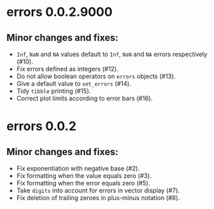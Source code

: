 # errors 0.0.2.9000

## Minor changes and fixes:

* `Inf`, `NaN` and `NA` values default to `Inf`, `NaN` and `NA` errors respectively (#10).
* Fix errors defined as integers (#12).
* Do not allow boolean operators on `errors` objects (#13).
* Give a default value to `set_errors` (#14).
* Tidy `tibble` printing (#15).
* Correct plot limits according to error bars (#16).

# errors 0.0.2

## Minor changes and fixes:

* Fix exponentiation with negative base (#2).
* Fix formatting when the value equals zero (#3).
* Fix formatting when the error equals zero (#5).
* Take `digits` into account for errors in vector display (#7).
* Fix deletion of trailing zeroes in plus-minus notation (#8).
